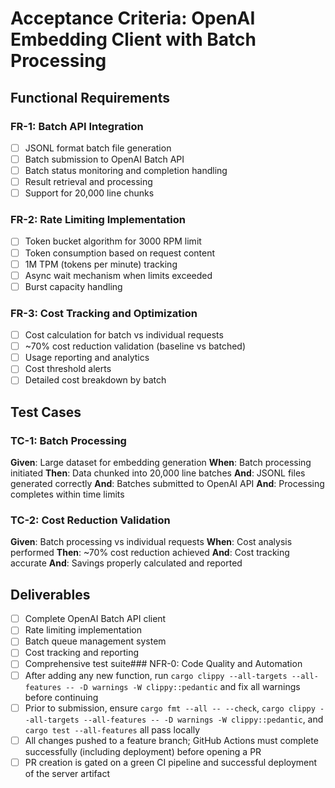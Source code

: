 # Acceptance Criteria: OpenAI Embedding Client with Batch Processing

## Functional Requirements

### FR-1: Batch API Integration
- [ ] JSONL format batch file generation
- [ ] Batch submission to OpenAI Batch API
- [ ] Batch status monitoring and completion handling
- [ ] Result retrieval and processing
- [ ] Support for 20,000 line chunks

### FR-2: Rate Limiting Implementation
- [ ] Token bucket algorithm for 3000 RPM limit
- [ ] Token consumption based on request content
- [ ] 1M TPM (tokens per minute) tracking
- [ ] Async wait mechanism when limits exceeded
- [ ] Burst capacity handling

### FR-3: Cost Tracking and Optimization
- [ ] Cost calculation for batch vs individual requests
- [ ] ~70% cost reduction validation (baseline vs batched)
- [ ] Usage reporting and analytics
- [ ] Cost threshold alerts
- [ ] Detailed cost breakdown by batch

## Test Cases

### TC-1: Batch Processing
**Given**: Large dataset for embedding generation
**When**: Batch processing initiated
**Then**: Data chunked into 20,000 line batches
**And**: JSONL files generated correctly
**And**: Batches submitted to OpenAI API
**And**: Processing completes within time limits

### TC-2: Cost Reduction Validation
**Given**: Batch processing vs individual requests
**When**: Cost analysis performed
**Then**: ~70% cost reduction achieved
**And**: Cost tracking accurate
**And**: Savings properly calculated and reported

## Deliverables
- [ ] Complete OpenAI Batch API client
- [ ] Rate limiting implementation
- [ ] Batch queue management system
- [ ] Cost tracking and reporting
- [ ] Comprehensive test suite### NFR-0: Code Quality and Automation
- [ ] After adding any new function, run `cargo clippy --all-targets --all-features -- -D warnings -W clippy::pedantic` and fix all warnings before continuing
- [ ] Prior to submission, ensure `cargo fmt --all -- --check`, `cargo clippy --all-targets --all-features -- -D warnings -W clippy::pedantic`, and `cargo test --all-features` all pass locally
- [ ] All changes pushed to a feature branch; GitHub Actions must complete successfully (including deployment) before opening a PR
- [ ] PR creation is gated on a green CI pipeline and successful deployment of the server artifact
